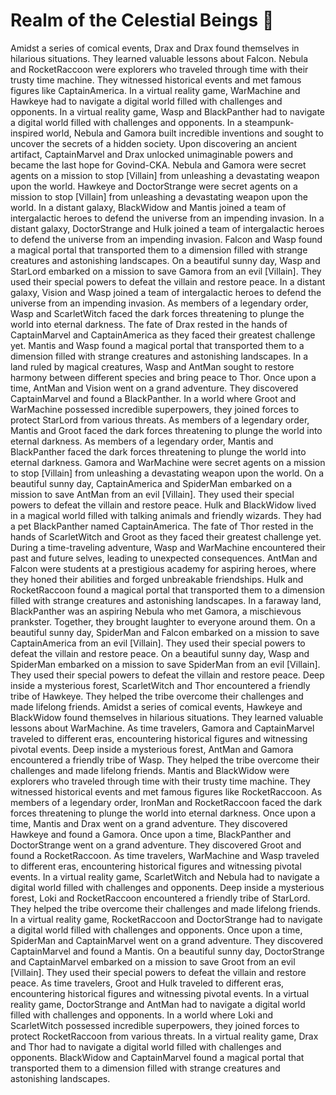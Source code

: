 # Realm of the Celestial Beings :game_die: 

Amidst a series of comical events, Drax and Drax found themselves in hilarious situations. They learned valuable lessons about Falcon.
Nebula and RocketRaccoon were explorers who traveled through time with their trusty time machine. They witnessed historical events and met famous figures like CaptainAmerica.
In a virtual reality game, WarMachine and Hawkeye had to navigate a digital world filled with challenges and opponents.
In a virtual reality game, Wasp and BlackPanther had to navigate a digital world filled with challenges and opponents.
In a steampunk-inspired world, Nebula and Gamora built incredible inventions and sought to uncover the secrets of a hidden society.
Upon discovering an ancient artifact, CaptainMarvel and Drax unlocked unimaginable powers and became the last hope for Govind-CKA.
Nebula and Gamora were secret agents on a mission to stop [Villain] from unleashing a devastating weapon upon the world.
Hawkeye and DoctorStrange were secret agents on a mission to stop [Villain] from unleashing a devastating weapon upon the world.
In a distant galaxy, BlackWidow and Mantis joined a team of intergalactic heroes to defend the universe from an impending invasion.
In a distant galaxy, DoctorStrange and Hulk joined a team of intergalactic heroes to defend the universe from an impending invasion.
Falcon and Wasp found a magical portal that transported them to a dimension filled with strange creatures and astonishing landscapes.
On a beautiful sunny day, Wasp and StarLord embarked on a mission to save Gamora from an evil [Villain]. They used their special powers to defeat the villain and restore peace.
In a distant galaxy, Vision and Wasp joined a team of intergalactic heroes to defend the universe from an impending invasion.
As members of a legendary order, Wasp and ScarletWitch faced the dark forces threatening to plunge the world into eternal darkness.
The fate of Drax rested in the hands of CaptainMarvel and CaptainAmerica as they faced their greatest challenge yet.
Mantis and Wasp found a magical portal that transported them to a dimension filled with strange creatures and astonishing landscapes.
In a land ruled by magical creatures, Wasp and AntMan sought to restore harmony between different species and bring peace to Thor.
Once upon a time, AntMan and Vision went on a grand adventure. They discovered CaptainMarvel and found a BlackPanther.
In a world where Groot and WarMachine possessed incredible superpowers, they joined forces to protect StarLord from various threats.
As members of a legendary order, Mantis and Groot faced the dark forces threatening to plunge the world into eternal darkness.
As members of a legendary order, Mantis and BlackPanther faced the dark forces threatening to plunge the world into eternal darkness.
Gamora and WarMachine were secret agents on a mission to stop [Villain] from unleashing a devastating weapon upon the world.
On a beautiful sunny day, CaptainAmerica and SpiderMan embarked on a mission to save AntMan from an evil [Villain]. They used their special powers to defeat the villain and restore peace.
Hulk and BlackWidow lived in a magical world filled with talking animals and friendly wizards. They had a pet BlackPanther named CaptainAmerica.
The fate of Thor rested in the hands of ScarletWitch and Groot as they faced their greatest challenge yet.
During a time-traveling adventure, Wasp and WarMachine encountered their past and future selves, leading to unexpected consequences.
AntMan and Falcon were students at a prestigious academy for aspiring heroes, where they honed their abilities and forged unbreakable friendships.
Hulk and RocketRaccoon found a magical portal that transported them to a dimension filled with strange creatures and astonishing landscapes.
In a faraway land, BlackPanther was an aspiring Nebula who met Gamora, a mischievous prankster. Together, they brought laughter to everyone around them.
On a beautiful sunny day, SpiderMan and Falcon embarked on a mission to save CaptainAmerica from an evil [Villain]. They used their special powers to defeat the villain and restore peace.
On a beautiful sunny day, Wasp and SpiderMan embarked on a mission to save SpiderMan from an evil [Villain]. They used their special powers to defeat the villain and restore peace.
Deep inside a mysterious forest, ScarletWitch and Thor encountered a friendly tribe of Hawkeye. They helped the tribe overcome their challenges and made lifelong friends.
Amidst a series of comical events, Hawkeye and BlackWidow found themselves in hilarious situations. They learned valuable lessons about WarMachine.
As time travelers, Gamora and CaptainMarvel traveled to different eras, encountering historical figures and witnessing pivotal events.
Deep inside a mysterious forest, AntMan and Gamora encountered a friendly tribe of Wasp. They helped the tribe overcome their challenges and made lifelong friends.
Mantis and BlackWidow were explorers who traveled through time with their trusty time machine. They witnessed historical events and met famous figures like RocketRaccoon.
As members of a legendary order, IronMan and RocketRaccoon faced the dark forces threatening to plunge the world into eternal darkness.
Once upon a time, Mantis and Drax went on a grand adventure. They discovered Hawkeye and found a Gamora.
Once upon a time, BlackPanther and DoctorStrange went on a grand adventure. They discovered Groot and found a RocketRaccoon.
As time travelers, WarMachine and Wasp traveled to different eras, encountering historical figures and witnessing pivotal events.
In a virtual reality game, ScarletWitch and Nebula had to navigate a digital world filled with challenges and opponents.
Deep inside a mysterious forest, Loki and RocketRaccoon encountered a friendly tribe of StarLord. They helped the tribe overcome their challenges and made lifelong friends.
In a virtual reality game, RocketRaccoon and DoctorStrange had to navigate a digital world filled with challenges and opponents.
Once upon a time, SpiderMan and CaptainMarvel went on a grand adventure. They discovered CaptainMarvel and found a Mantis.
On a beautiful sunny day, DoctorStrange and CaptainMarvel embarked on a mission to save Groot from an evil [Villain]. They used their special powers to defeat the villain and restore peace.
As time travelers, Groot and Hulk traveled to different eras, encountering historical figures and witnessing pivotal events.
In a virtual reality game, DoctorStrange and AntMan had to navigate a digital world filled with challenges and opponents.
In a world where Loki and ScarletWitch possessed incredible superpowers, they joined forces to protect RocketRaccoon from various threats.
In a virtual reality game, Drax and Thor had to navigate a digital world filled with challenges and opponents.
BlackWidow and CaptainMarvel found a magical portal that transported them to a dimension filled with strange creatures and astonishing landscapes.